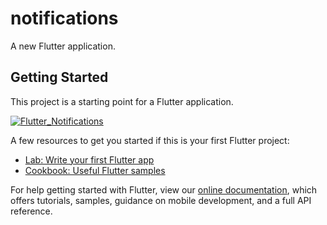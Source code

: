 # notifications

A new Flutter application.

## Getting Started

This project is a starting point for a Flutter application.


[![Flutter_Notifications](https://img.youtube.com/vi/JueFyZTfESU/0.jpg)](https://www.youtube.com/watch?v=JueFyZTfESU)


A few resources to get you started if this is your first Flutter project:

- [Lab: Write your first Flutter app](https://flutter.dev/docs/get-started/codelab)
- [Cookbook: Useful Flutter samples](https://flutter.dev/docs/cookbook)

For help getting started with Flutter, view our
[online documentation](https://flutter.dev/docs), which offers tutorials,
samples, guidance on mobile development, and a full API reference.
